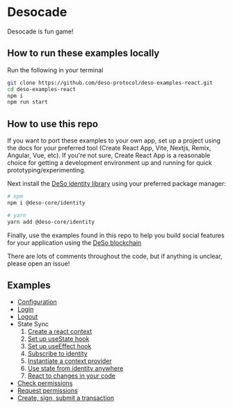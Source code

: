 # Desocade
Desocade is fun game!

## How to run these examples locally

Run the following in your terminal

```sh
git clone https://github.com/deso-protocol/deso-examples-react.git
cd deso-examples-react
npm i
npm run start
```

## How to use this repo

If you want to port these examples to your own app, set up a project using the
docs for your preferred tool (Create React App, Vite, Nextjs, Remix, Angular, Vue,
etc). If you're not sure, Create React App is a reasonable choice for getting a
development environment up and running for quick prototyping/experimenting.

Next install the [DeSo identity
library](https://www.npmjs.com/package/@deso-core/identity) using your preferred
package manager:

```sh
# npm
npm i @deso-core/identity

# yarn
yarn add @deso-core/identity
```

Finally, use the examples found in this repo to help you build social features
for your application using the [DeSo blockchain](https://deso.com)

There are lots of comments throughout the code, but if anything is unclear, please open an issue!

## Examples

- [Configuration](./src/routes/root.jsx#L7)
- [Login](./src/components/nav.jsx#L27)
- [Logout](./src/components/nav.jsx#L31)
- State Sync
  1. [Create a react context](./src/contexts.js#L7)
  2. [Set up useState hook](./src/routes/root.jsx#L18)
  3. [Set up useEffect hook](./src/routes/root.jsx#L24)
  4. [Subscribe to identity](./src/routes/root.jsx#L40)
  5. [Instantiate a context provider](./src/routes/root.jsx#L117)
  6. [Use state from identity anywhere](./src/components/nav.jsx#L8)
  7. [React to changes in your code](./src/components/nav.jsx#L16)
- [Check permissions](./src/routes/sign-and-submit-tx.jsx#L8)
- [Request permissions](./src/routes/sign-and-submit-tx.jsx#L50)
- [Create, sign, submit a transaction](./src/routes/sign-and-submit-tx.jsx#L61)
